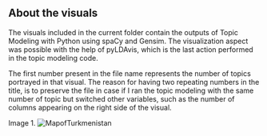 ## About the visuals ##

The visuals included in the current folder contain the outputs of Topic Modeling with Python using spaCy and Gensim. The visualization aspect was possible with the help of pyLDAvis, which is the last action performed in the topic modeling code.


The first number present in the file name represents the number of topics portrayed in that visual. The reason for having two repeating numbers in the title, is to preserve the file in case if I ran the topic modeling with the same number of topic but switched other variables, such as the number of columns appearing on the right side of the visual. 


Image 1. ![MapofTurkmenistan](image1.mapofturkmenistan.jpg)


>

